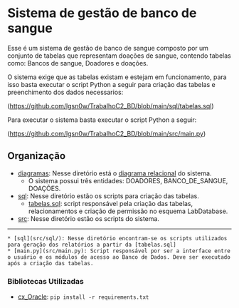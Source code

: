 # Sistema de gestão de banco de sangue

Esse é um sistema de gestão de banco de sangue composto por um conjunto de tabelas que representam doações de sangue, contendo tabelas como: Bancos de sangue, Doadores e doações. 

O sistema exige que as tabelas existam e estejam em funcionamento, para isso basta executar o script Python a seguir para criação das tabelas e preenchimento dos dados necessarios:

(https://github.com/lgsn0w/TrabalhoC2_BD/blob/main/sql/tabelas.sql)

Para executar o sistema basta executar o script Python a seguir:

(https://github.com/lgsn0w/TrabalhoC2_BD/blob/main/src/main.py)

## Organização
- [diagramas](diagramas): Nesse diretório está o [diagrama relacional]() do sistema.
    * O sistema possui três entidades: DOADORES, BANCO_DE_SANGUE, DOAÇÕES. 
- [sql](sql): Nesse diretório estão os scripts para criação das tabelas.
    * [tabelas.sql](sql/tabelas.sql): script responsável pela criação das tabelas, relacionamentos e criação de permissão no esquema LabDatabase.
- [src](main): Nesse diretório estão os scripts do sistema.
      
------------------------------------------------------------------------------------------------------------------------------

    * [sql](src/sql/): Nesse diretório encontram-se os scripts utilizados para geração dos relatórios a partir da [tabelas.sql]    
    * [main.py](src/main.py): Script responsável por ser a interface entre o usuário e os módulos de acesso ao Banco de Dados. Deve ser executado após a criação das tabelas.

### Bibliotecas Utilizadas
- [cx_Oracle](src/requirements.txt): `pip install -r requirements.txt`
